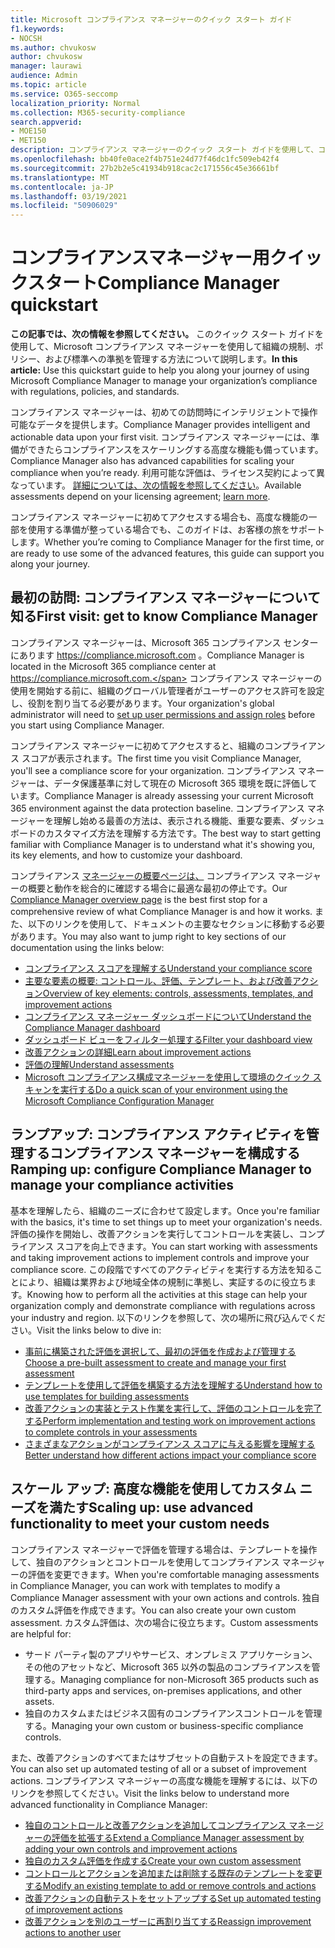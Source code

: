 ```yaml
---
title: Microsoft コンプライアンス マネージャーのクイック スタート ガイド
f1.keywords:
- NOCSH
ms.author: chvukosw
author: chvukosw
manager: laurawi
audience: Admin
ms.topic: article
ms.service: O365-seccomp
localization_priority: Normal
ms.collection: M365-security-compliance
search.appverid:
- MOE150
- MET150
description: コンプライアンス マネージャーのクイック スタート ガイドを使用して、コンプライアンス マネージャーの理解、セットアップ、および使用に関するジャーニーを支援します。
ms.openlocfilehash: bb40fe0ace2f4b751e24d77f46dc1fc509eb42f4
ms.sourcegitcommit: 27b2b2e5c41934b918cac2c171556c45e36661bf
ms.translationtype: MT
ms.contentlocale: ja-JP
ms.lasthandoff: 03/19/2021
ms.locfileid: "50906029"
---
```

# <a name="compliance-manager-quickstart"></a><span data-ttu-id="84bbe-103">コンプライアンスマネージャー用クイックスタート</span><span class="sxs-lookup"><span data-stu-id="84bbe-103">Compliance Manager quickstart</span></span>

<span data-ttu-id="84bbe-104">**この記事では、次の情報を参照してください。** このクイック スタート ガイドを使用して、Microsoft コンプライアンス マネージャーを使用して組織の規制、ポリシー、および標準への準拠を管理する方法について説明します。</span><span class="sxs-lookup"><span data-stu-id="84bbe-104">**In this article:** Use this quickstart guide to help you along your journey of using Microsoft Compliance Manager to manage your organization’s compliance with regulations, policies, and standards.</span></span>

<span data-ttu-id="84bbe-105">コンプライアンス マネージャーは、初めての訪問時にインテリジェントで操作可能なデータを提供します。</span><span class="sxs-lookup"><span data-stu-id="84bbe-105">Compliance Manager provides intelligent and actionable data upon your first visit.</span></span> <span data-ttu-id="84bbe-106">コンプライアンス マネージャーには、準備ができたらコンプライアンスをスケーリングする高度な機能も備っています。</span><span class="sxs-lookup"><span data-stu-id="84bbe-106">Compliance Manager also has advanced capabilities for scaling your compliance when you’re ready.</span></span> <span data-ttu-id="84bbe-107">利用可能な評価は、ライセンス契約によって異なっています。 [詳細については、次の情報を参照してください](/office365/servicedescriptions/microsoft-365-service-descriptions/microsoft-365-tenantlevel-services-licensing-guidance/microsoft-365-security-compliance-licensing-guidance)。</span><span class="sxs-lookup"><span data-stu-id="84bbe-107">Available assessments depend on your licensing agreement; [learn more](/office365/servicedescriptions/microsoft-365-service-descriptions/microsoft-365-tenantlevel-services-licensing-guidance/microsoft-365-security-compliance-licensing-guidance).</span></span>

<span data-ttu-id="84bbe-108">コンプライアンス マネージャーに初めてアクセスする場合も、高度な機能の一部を使用する準備が整っている場合でも、このガイドは、お客様の旅をサポートします。</span><span class="sxs-lookup"><span data-stu-id="84bbe-108">Whether you’re coming to Compliance Manager for the first time, or are ready to use some of the advanced features, this guide can support you along your journey.</span></span>

## <a name="first-visit-get-to-know-compliance-manager"></a><span data-ttu-id="84bbe-109">最初の訪問: コンプライアンス マネージャーについて知る</span><span class="sxs-lookup"><span data-stu-id="84bbe-109">First visit: get to know Compliance Manager</span></span>

<span data-ttu-id="84bbe-110">コンプライアンス マネージャーは、Microsoft 365 コンプライアンス センターにあります https://compliance.microsoft.com 。</span><span class="sxs-lookup"><span data-stu-id="84bbe-110">Compliance Manager is located in the Microsoft 365 compliance center at https://compliance.microsoft.com.</span></span> <span data-ttu-id="84bbe-111">コンプライアンス マネージャーの使用を開始する前[](compliance-manager-setup.md#set-user-permissions-and-assign-roles)に、組織のグローバル管理者がユーザーのアクセス許可を設定し、役割を割り当てる必要があります。</span><span class="sxs-lookup"><span data-stu-id="84bbe-111">Your organization's global administrator will need to [set up user permissions and assign roles](compliance-manager-setup.md#set-user-permissions-and-assign-roles) before you start using Compliance Manager.</span></span>

<span data-ttu-id="84bbe-112">コンプライアンス マネージャーに初めてアクセスすると、組織のコンプライアンス スコアが表示されます。</span><span class="sxs-lookup"><span data-stu-id="84bbe-112">The first time you visit Compliance Manager, you'll see a compliance score for your organization.</span></span> <span data-ttu-id="84bbe-113">コンプライアンス マネージャーは、データ保護基準に対して現在の Microsoft 365 環境を既に評価しています。</span><span class="sxs-lookup"><span data-stu-id="84bbe-113">Compliance Manager is already assessing your current Microsoft 365 environment against the data protection baseline.</span></span> <span data-ttu-id="84bbe-114">コンプライアンス マネージャーを理解し始める最善の方法は、表示される機能、重要な要素、ダッシュボードのカスタマイズ方法を理解する方法です。</span><span class="sxs-lookup"><span data-stu-id="84bbe-114">The best way to start getting familiar with Compliance Manager is to understand what it's showing you, its key elements, and how to customize your dashboard.</span></span>

<span data-ttu-id="84bbe-115">コンプライアンス [マネージャーの概要ページは、](compliance-manager.md) コンプライアンス マネージャーの概要と動作を総合的に確認する場合に最適な最初の停止です。</span><span class="sxs-lookup"><span data-stu-id="84bbe-115">Our [Compliance Manager overview page](compliance-manager.md) is the best first stop for a comprehensive review of what Compliance Manager is and how it works.</span></span> <span data-ttu-id="84bbe-116">また、以下のリンクを使用して、ドキュメントの主要なセクションに移動する必要があります。</span><span class="sxs-lookup"><span data-stu-id="84bbe-116">You may also want to jump right to key sections of our documentation using the links below:</span></span>

- [<span data-ttu-id="84bbe-117">コンプライアンス スコアを理解する</span><span class="sxs-lookup"><span data-stu-id="84bbe-117">Understand your compliance score</span></span>](compliance-manager.md#understanding-your-compliance-score)
- [<span data-ttu-id="84bbe-118">主要な要素の概要: コントロール、評価、テンプレート、および改善アクション</span><span class="sxs-lookup"><span data-stu-id="84bbe-118">Overview of key elements: controls, assessments, templates, and improvement actions</span></span>](compliance-manager.md#key-elements-controls-assessments-templates-improvement-actions)
- [<span data-ttu-id="84bbe-119">コンプライアンス マネージャー ダッシュボードについて</span><span class="sxs-lookup"><span data-stu-id="84bbe-119">Understand the Compliance Manager dashboard</span></span>](compliance-manager-setup.md#understand-the-compliance-manager-dashboard)
- [<span data-ttu-id="84bbe-120">ダッシュボード ビューをフィルター処理する</span><span class="sxs-lookup"><span data-stu-id="84bbe-120">Filter your dashboard view</span></span>](compliance-manager-setup.md#filtering-your-dashboard-view)
- [<span data-ttu-id="84bbe-121">改善アクションの詳細</span><span class="sxs-lookup"><span data-stu-id="84bbe-121">Learn about improvement actions</span></span>](compliance-manager-setup.md#improvement-actions-page)
- [<span data-ttu-id="84bbe-122">評価の理解</span><span class="sxs-lookup"><span data-stu-id="84bbe-122">Understand assessments</span></span>](compliance-manager.md#assessments)
- [<span data-ttu-id="84bbe-123">Microsoft コンプライアンス構成マネージャーを使用して環境のクイック スキャンを実行する</span><span class="sxs-lookup"><span data-stu-id="84bbe-123">Do a quick scan of your environment using the Microsoft Compliance Configuration Manager</span></span>](compliance-manager-mcca.md)

## <a name="ramping-up-configure-compliance-manager-to-manage-your-compliance-activities"></a><span data-ttu-id="84bbe-124">ランプアップ: コンプライアンス アクティビティを管理するコンプライアンス マネージャーを構成する</span><span class="sxs-lookup"><span data-stu-id="84bbe-124">Ramping up: configure Compliance Manager to manage your compliance activities</span></span>

<span data-ttu-id="84bbe-125">基本を理解したら、組織のニーズに合わせて設定します。</span><span class="sxs-lookup"><span data-stu-id="84bbe-125">Once you're familiar with the basics, it's time to set things up to meet your organization's needs.</span></span> <span data-ttu-id="84bbe-126">評価の操作を開始し、改善アクションを実行してコントロールを実装し、コンプライアンス スコアを向上できます。</span><span class="sxs-lookup"><span data-stu-id="84bbe-126">You can start working with assessments and taking improvement actions to implement controls and improve your compliance score.</span></span> <span data-ttu-id="84bbe-127">この段階ですべてのアクティビティを実行する方法を知ることにより、組織は業界および地域全体の規制に準拠し、実証するのに役立ちます。</span><span class="sxs-lookup"><span data-stu-id="84bbe-127">Knowing how to perform all the activities at this stage can help your organization comply and demonstrate compliance with regulations across your industry and region.</span></span> <span data-ttu-id="84bbe-128">以下のリンクを参照して、次の場所に飛び込んでください。</span><span class="sxs-lookup"><span data-stu-id="84bbe-128">Visit the links below to dive in:</span></span>

- [<span data-ttu-id="84bbe-129">事前に構築された評価を選択して、最初の評価を作成および管理する</span><span class="sxs-lookup"><span data-stu-id="84bbe-129">Choose a pre-built assessment to create and manage your first assessment</span></span>](compliance-manager-assessments.md)
- [<span data-ttu-id="84bbe-130">テンプレートを使用して評価を構築する方法を理解する</span><span class="sxs-lookup"><span data-stu-id="84bbe-130">Understand how to use templates for building assessments</span></span>](compliance-manager-templates.md)
- [<span data-ttu-id="84bbe-131">改善アクションの実装とテスト作業を実行して、評価のコントロールを完了する</span><span class="sxs-lookup"><span data-stu-id="84bbe-131">Perform implementation and testing work on improvement actions to complete controls in your assessments</span></span>](compliance-manager-improvement-actions.md)
- [<span data-ttu-id="84bbe-132">さまざまなアクションがコンプライアンス スコアに与える影響を理解する</span><span class="sxs-lookup"><span data-stu-id="84bbe-132">Better understand how different actions impact your compliance score</span></span>](compliance-score-calculation.md)

## <a name="scaling-up-use-advanced-functionality-to-meet-your-custom-needs"></a><span data-ttu-id="84bbe-133">スケール アップ: 高度な機能を使用してカスタム ニーズを満たす</span><span class="sxs-lookup"><span data-stu-id="84bbe-133">Scaling up: use advanced functionality to meet your custom needs</span></span>

<span data-ttu-id="84bbe-134">コンプライアンス マネージャーで評価を管理する場合は、テンプレートを操作して、独自のアクションとコントロールを使用してコンプライアンス マネージャーの評価を変更できます。</span><span class="sxs-lookup"><span data-stu-id="84bbe-134">When you're comfortable managing assessments in Compliance Manager, you can work with templates to modify a Compliance Manager assessment with your own actions and controls.</span></span> <span data-ttu-id="84bbe-135">独自のカスタム評価を作成できます。</span><span class="sxs-lookup"><span data-stu-id="84bbe-135">You can also create your own custom assessment.</span></span> <span data-ttu-id="84bbe-136">カスタム評価は、次の場合に役立ちます。</span><span class="sxs-lookup"><span data-stu-id="84bbe-136">Custom assessments are helpful for:</span></span>

- <span data-ttu-id="84bbe-137">サード パーティ製のアプリやサービス、オンプレミス アプリケーション、その他のアセットなど、Microsoft 365 以外の製品のコンプライアンスを管理する。</span><span class="sxs-lookup"><span data-stu-id="84bbe-137">Managing compliance for non-Microsoft 365 products such as third-party apps and  services, on-premises applications, and other assets.</span></span>
- <span data-ttu-id="84bbe-138">独自のカスタムまたはビジネス固有のコンプライアンスコントロールを管理する。</span><span class="sxs-lookup"><span data-stu-id="84bbe-138">Managing your own custom or business-specific compliance controls.</span></span>

<span data-ttu-id="84bbe-139">また、改善アクションのすべてまたはサブセットの自動テストを設定できます。</span><span class="sxs-lookup"><span data-stu-id="84bbe-139">You can also set up automated testing of all or a subset of improvement actions.</span></span> <span data-ttu-id="84bbe-140">コンプライアンス マネージャーの高度な機能を理解するには、以下のリンクを参照してください。</span><span class="sxs-lookup"><span data-stu-id="84bbe-140">Visit the links below to understand more advanced functionality in Compliance Manager:</span></span>

- [<span data-ttu-id="84bbe-141">独自のコントロールと改善アクションを追加してコンプライアンス マネージャーの評価を拡張する</span><span class="sxs-lookup"><span data-stu-id="84bbe-141">Extend a Compliance Manager assessment by adding your own controls and improvement actions</span></span>](compliance-manager-assessments.md#extend-a-pre-built-assessment)
- [<span data-ttu-id="84bbe-142">独自のカスタム評価を作成する</span><span class="sxs-lookup"><span data-stu-id="84bbe-142">Create your own custom assessment</span></span>](compliance-manager-assessments.md#create-your-own-custom-assessment)
- [<span data-ttu-id="84bbe-143">コントロールとアクションを追加または削除する既存のテンプレートを変更する</span><span class="sxs-lookup"><span data-stu-id="84bbe-143">Modify an existing template to add or remove controls and actions</span></span>](compliance-manager-templates.md#modify-a-template)
- [<span data-ttu-id="84bbe-144">改善アクションの自動テストをセットアップする</span><span class="sxs-lookup"><span data-stu-id="84bbe-144">Set up automated testing of improvement actions</span></span>](compliance-manager-setup.md#set-up-automated-testing)
- [<span data-ttu-id="84bbe-145">改善アクションを別のユーザーに再割り当てする</span><span class="sxs-lookup"><span data-stu-id="84bbe-145">Reassign improvement actions to another user</span></span>](compliance-manager-setup.md#reassign-improvement-actions-to-another-user)
